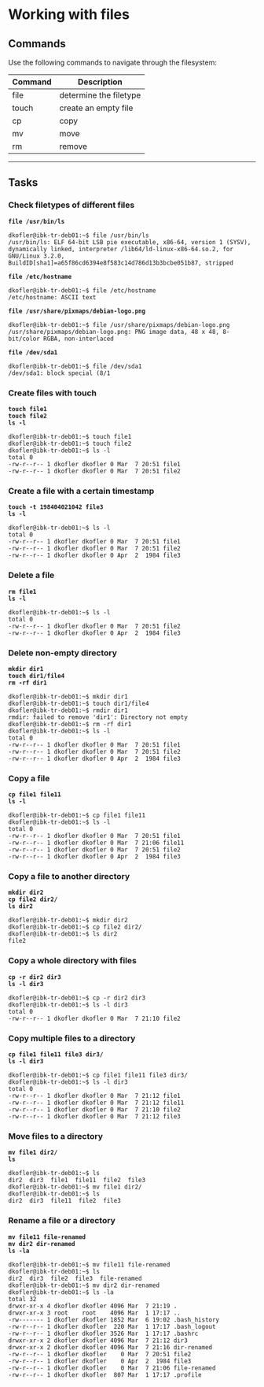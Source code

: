 # Working with files
## Commands
Use the following commands to navigate through the filesystem:

| Command | Description |
| ---| --- |
| file | determine the filetype |
| touch | create an empty file |
| cp | copy |
| mv | move |
| rm | remove |
---

## Tasks
### Check filetypes of different files
**`file /usr/bin/ls`**
```
dkofler@ibk-tr-deb01:~$ file /usr/bin/ls
/usr/bin/ls: ELF 64-bit LSB pie executable, x86-64, version 1 (SYSV), dynamically linked, interpreter /lib64/ld-linux-x86-64.so.2, for GNU/Linux 3.2.0, BuildID[sha1]=a65f86cd6394e8f583c14d786d13b3bcbe051b87, stripped
```
**`file /etc/hostname`**
```
dkofler@ibk-tr-deb01:~$ file /etc/hostname 
/etc/hostname: ASCII text
```

**`file /usr/share/pixmaps/debian-logo.png`**
```
dkofler@ibk-tr-deb01:~$ file /usr/share/pixmaps/debian-logo.png
/usr/share/pixmaps/debian-logo.png: PNG image data, 48 x 48, 8-bit/color RGBA, non-interlaced
```

**`file /dev/sda1`**
```
dkofler@ibk-tr-deb01:~$ file /dev/sda1
/dev/sda1: block special (8/1
```

### Create files with touch
**`touch file1`**  
**`touch file2`**  
**`ls -l`**
```
dkofler@ibk-tr-deb01:~$ touch file1
dkofler@ibk-tr-deb01:~$ touch file2
dkofler@ibk-tr-deb01:~$ ls -l
total 0
-rw-r--r-- 1 dkofler dkofler 0 Mar  7 20:51 file1
-rw-r--r-- 1 dkofler dkofler 0 Mar  7 20:51 file2

```

### Create a file with a certain timestamp
**`touch -t 198404021042 file3`**  
**`ls -l`**
```
dkofler@ibk-tr-deb01:~$ ls -l
total 0
-rw-r--r-- 1 dkofler dkofler 0 Mar  7 20:51 file1
-rw-r--r-- 1 dkofler dkofler 0 Mar  7 20:51 file2
-rw-r--r-- 1 dkofler dkofler 0 Apr  2  1984 file3
```

### Delete a file
**`rm file1`**  
**`ls -l`**
```
dkofler@ibk-tr-deb01:~$ ls -l
total 0
-rw-r--r-- 1 dkofler dkofler 0 Mar  7 20:51 file2
-rw-r--r-- 1 dkofler dkofler 0 Apr  2  1984 file3
```

### Delete non-empty directory
**`mkdir dir1`**  
**`touch dir1/file4`**  
**`rm -rf dir1`**
```
dkofler@ibk-tr-deb01:~$ mkdir dir1
dkofler@ibk-tr-deb01:~$ touch dir1/file4
dkofler@ibk-tr-deb01:~$ rmdir dir1
rmdir: failed to remove 'dir1': Directory not empty
dkofler@ibk-tr-deb01:~$ rm -rf dir1
dkofler@ibk-tr-deb01:~$ ls -l
total 0
-rw-r--r-- 1 dkofler dkofler 0 Mar  7 20:51 file1
-rw-r--r-- 1 dkofler dkofler 0 Mar  7 20:51 file2
-rw-r--r-- 1 dkofler dkofler 0 Apr  2  1984 file3
```

### Copy a file
**`cp file1 file11`**  
**`ls -l`**
```
dkofler@ibk-tr-deb01:~$ cp file1 file11
dkofler@ibk-tr-deb01:~$ ls -l
total 0
-rw-r--r-- 1 dkofler dkofler 0 Mar  7 20:51 file1
-rw-r--r-- 1 dkofler dkofler 0 Mar  7 21:06 file11
-rw-r--r-- 1 dkofler dkofler 0 Mar  7 20:51 file2
-rw-r--r-- 1 dkofler dkofler 0 Apr  2  1984 file3
```

### Copy a file to another directory
**`mkdir dir2`**  
**`cp file2 dir2/`**  
**`ls dir2`**
```
dkofler@ibk-tr-deb01:~$ mkdir dir2
dkofler@ibk-tr-deb01:~$ cp file2 dir2/
dkofler@ibk-tr-deb01:~$ ls dir2
file2
```

### Copy a whole directory with files
**`cp -r dir2 dir3`**  
**`ls -l dir3`**
```
dkofler@ibk-tr-deb01:~$ cp -r dir2 dir3
dkofler@ibk-tr-deb01:~$ ls -l dir3
total 0
-rw-r--r-- 1 dkofler dkofler 0 Mar  7 21:10 file2
```

### Copy multiple files to a directory
**`cp file1 file11 file3 dir3/`**  
**`ls -l dir3`**
```
dkofler@ibk-tr-deb01:~$ cp file1 file11 file3 dir3/
dkofler@ibk-tr-deb01:~$ ls -l dir3
total 0
-rw-r--r-- 1 dkofler dkofler 0 Mar  7 21:12 file1
-rw-r--r-- 1 dkofler dkofler 0 Mar  7 21:12 file11
-rw-r--r-- 1 dkofler dkofler 0 Mar  7 21:10 file2
-rw-r--r-- 1 dkofler dkofler 0 Mar  7 21:12 file3
```

### Move files to a directory
**`mv file1 dir2/`**  
**`ls`**

```
dkofler@ibk-tr-deb01:~$ ls
dir2  dir3  file1  file11  file2  file3
dkofler@ibk-tr-deb01:~$ mv file1 dir2/
dkofler@ibk-tr-deb01:~$ ls
dir2  dir3  file11  file2  file3
```

### Rename a file or a directory
**`mv file11 file-renamed`**  
**`mv dir2 dir-renamed`**  
**`ls -la`**
```
dkofler@ibk-tr-deb01:~$ mv file11 file-renamed
dkofler@ibk-tr-deb01:~$ ls
dir2  dir3  file2  file3  file-renamed
dkofler@ibk-tr-deb01:~$ mv dir2 dir-renamed
dkofler@ibk-tr-deb01:~$ ls -la
total 32
drwxr-xr-x 4 dkofler dkofler 4096 Mar  7 21:19 .
drwxr-xr-x 3 root    root    4096 Mar  1 17:17 ..
-rw------- 1 dkofler dkofler 1852 Mar  6 19:02 .bash_history
-rw-r--r-- 1 dkofler dkofler  220 Mar  1 17:17 .bash_logout
-rw-r--r-- 1 dkofler dkofler 3526 Mar  1 17:17 .bashrc
drwxr-xr-x 2 dkofler dkofler 4096 Mar  7 21:12 dir3
drwxr-xr-x 2 dkofler dkofler 4096 Mar  7 21:16 dir-renamed
-rw-r--r-- 1 dkofler dkofler    0 Mar  7 20:51 file2
-rw-r--r-- 1 dkofler dkofler    0 Apr  2  1984 file3
-rw-r--r-- 1 dkofler dkofler    0 Mar  7 21:06 file-renamed
-rw-r--r-- 1 dkofler dkofler  807 Mar  1 17:17 .profile
```
